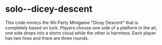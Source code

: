 # solo--dicey-descent
This code mimics the Wii Party Minigame "Dicey Descent" that is completely based on luck. Players choose one side of a platform in the air, one side drops into a storm cloud while the other is harmless. Each player has two lives and there are three rounds. 
